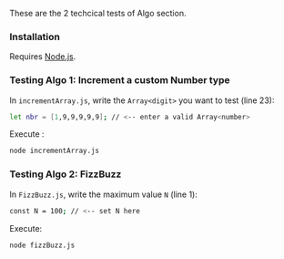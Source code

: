 These are the 2 techcical tests of Algo section.

### Installation

Requires [Node.js](https://nodejs.org/). 

### Testing Algo 1: Increment a custom Number type
In `incrementArray.js`, write the `Array<digit>` you want to test (line 23):
```sh
let nbr = [1,9,9,9,9,9]; // <-- enter a valid Array<number>
```
Execute :
```sh
node incrementArray.js
```

### Testing Algo 2: FizzBuzz
In `FizzBuzz.js`, write the maximum value `N` (line 1):
```sh
const N = 100; // <-- set N here
```
Execute:
```sh
node fizzBuzz.js
```
